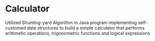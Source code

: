 # Calculator
 Utilized Shunting-yard Algorithm in Java program implementing self-customed data structures to build a simple calculator that performs arithmetic operations, trigonometric functions and logical expressions
